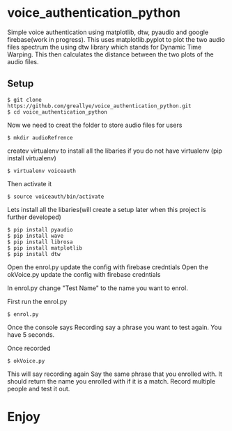 # voice_authentication_python
Simple voice authentication using matplotlib, dtw, pyaudio and google firebase(work in progress). 
This uses matplotlib.pyplot to plot the two audio files spectrum the using dtw library which stands for Dynamic Time Warping. This then calculates the distance between the two plots of the audio files.


## Setup

```shell
$ git clone https://github.com/greallye/voice_authentication_python.git
$ cd voice_authentication_python
```

Now we need to creat the folder to store audio files for users
```shell
$ mkdir audioRefrence
```
createv virtualenv to install all the libaries if you do not have virtualenv (pip install virtualenv)
```shell
$ virtualenv voiceauth
```
Then activate it
```shell
$ source voiceauth/bin/activate
```

Lets install all the libaries(will create a setup later when this project is further developed)
```shell
$ pip install pyaudio
$ pip install wave
$ pip install librosa
$ pip install matplotlib 
$ pip install dtw
```
Open the enrol.py 
update the config with firebase credntials
Open the okVoice.py
update the config with firebase credntials

In enrol.py change "Test Name" to the name you want to enrol.

First run the enrol.py 

```shell
$ enrol.py
```

Once the console says Recording say a phrase you want to test again. 
You have 5 seconds.

Once recorded

```shell
$ okVoice.py
```

This will say recording again Say the same phrase that you enrolled with. 
It should return the name you enrolled with if it is a match. 
Record multiple people and test it out.

# Enjoy

